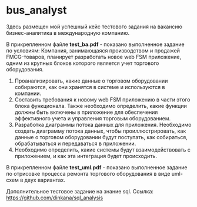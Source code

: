 # bus_analyst
Здесь размещен мой успешный кейс тестового задания на вакансию бизнес-аналитика в международную компанию.

В прикрепленном файле **test_ba.pdf** - показано выполненное задание по условиям:
Компания, занимающаяся производством и продажей FMCG-товаров, планирует разработать новое web FSM приложение, одним из крупных блоков которого является учет торгового оборудования.
  1. Проанализировать, какие данные о торговом оборудовании собираются, как они хранятся в системе и используются в компании.
  2. Составить требования к новому web FSM приложению в части этого блока функционала. Также необходимо определить, какие функции должны быть включены в приложение для обеспечения эффективного учета и управления торговым  оборудованием.
  3. Разработка диаграммы потока данных для приложения. Необходимо создать диаграмму потока данных, чтобы проиллюстрировать, как данные о торговом оборудовании будут поступать, как собираться, обрабатываться и передаваться в приложении.
  4. Необходимо определить, какие системы будут взаимодействовать с приложением, и как эта интеграция будет происходить.

В прикрепленном файле **test_uml.pdf** - показано выполненное задание по отрисовке процесса ремонта торгового оборудования в виде uml-схем в двух вариантах.

Дополнительное тестовое задание на знание sql.
Ссылка: https://github.com/dinkana/sql_analysis
